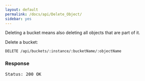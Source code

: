 ```yaml
---
layout: default
permalink: /docs/api/Delete_Object/
sidebar: yes
---
```

Deleting a bucket means also deleting all objects that are part of it.

Delete a bucket:

    DELETE /api/buckets/:instance/:bucketName/:objectName


### Response

<pre class="header">Status: 200 OK</pre>
